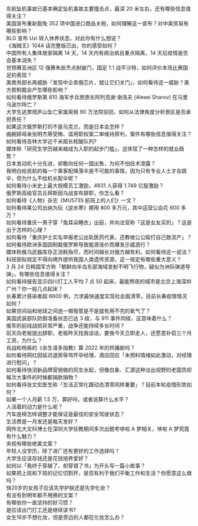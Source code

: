 东航坠机事故已基本确定坠机事故主要撞击点，最深 20 米左右，还有哪些信息值得关注？  
美国宣布重新豁免 352 项中国进口商品关税，如何理解这一宣布？对中美贸易有哪些影响？  
BLG 宣布 Uzi 转入休养状态，对此你有什么想说？  
《海贼王》1044 话完整版已出，你的感受如何？  
中国所有人集体居家隔离 14 天，14 天内有病治病且重点隔离，14 天后疫情是否会基本消失？  
世预赛亚洲区 12 强赛朱辰杰点射破门，国足 1:1 战平沙特，如何评价本场比赛国足的表现？  
美商务部长再威胁「发现中企卖俄芯片，就让它们关门」，如何看待这一威胁？美方若制裁会产生哪些影响？  
如何看待俄罗斯第 810 海军步兵旅旅长阿列克谢·谢洛夫 (Alexei Sharov) 在马里乌波尔阵亡？  
大学生逃票爬庐山坠亡家属索赔 90 万法院驳回，如何从法律角度分析景区是否承担责任？  
如果这次俄罗斯打的不是乌克兰，而是日本会怎样？  
曲婉婷母亲张明杰等受贿、滥用职权案二审维持原判，案件有哪些信息值得关注？  
如何看待吉林大学近千米超长核酸队列?  
媒体称「研究生学历越来越成为入职的起步门槛」，这体现了一种怎样的就业趋势？  
日本发动机十分先进，却敢向任何一国出售，为何不怕技术泄露？  
我明白给民航的每一个乘客配降落伞是不可能的事情，因为只有专业人士才会跳伞，但为什么不给机长配伞呢？  
如何看待小米史上最大规模员工激励，4931 人获得 1.749 亿股激励？  
俄罗斯高级官员丘拜斯因乌战宣布辞职，你怎么看？  
如何看待《人物》杂志《MU5735 航班上的人们》一文？  
如何看待某公司出纳为玩《逆水寒》挪用 800 多万元，其中运营公会花 600 多万？  
如何看待重庆一男子穿「兔耳朵睡衣」出庭，并向法官称「这是女友买的」？这是出于怎样的心理？  
如何看待「重庆护士实名举报老公出轨医药代表，还教唆公公殴打自己致流产」？  
如何看待欧洲多国因制裁俄罗斯导致能源涨价而爆发示威游行？  
媒体称俄乌武器库存正消耗殆尽，而时间越长对俄方越有利，如何看待这一说法？  
科技部拟规定不得向境外提供我国人类遗传资源，这一规定有哪些重大意义？  
3 月 24 日韩国军方称「朝鲜向半岛东部海域发射不明飞行物，疑似为洲际弹道导弹」，有哪些信息值得关注？  
如何看待报告显示四川打工人平均 7 点 50 起床，最能熬夜的城市是北京上海深圳广州？你一般几点起床？  
长春累计感染者超 6600 例，力求最快速度实现社会面清零，目前长春疫情情况如何？  
如果空间站和地球之间连一根吸管是不是就有用不完的氧气了？  
美国武装部队防御准备状态已达 3 级，与 911 事件同级，这意味着什么？  
俄军的前线战损异常严重，战争还能持续多长时间？  
前天向老板提出辞职，老板昨天找我谈话，要我今天立即走人，还愿意补偿三个月工资，为什么？  
肖战和杨紫的《余生请多指教》算 2022 年的热播剧吗？  
如何看待网红因延迟退房辱骂怀孕经理，酒店回应「未预料情绪如此激动，对经理进行慰问」？  
如何看待快消新品牌营销做的风生水起，但像白象、汇源这种淡出视野的老国货却每次大事件的时候都捐款捐物？  
如何看待张文宏医生称「生活正常化跟动态清零同样重要」？目前本轮疫情形势如何？  
如果一个人月薪 1.5 万，算好吗，或者说算什么水平？  
人活着的动力是什么呢？  
汽车座椅怎样调整才能保证是最佳的安全驾驶状态？  
生活费是一月发还是每天发好？  
网传北大文科博士在深圳大学任教期间多次出题考哆啦 A 梦相关，哆啦 A 梦究竟有什么魅力？  
央视有哪些绝美文案？  
年轻人没学历，除了进厂还有更好的工作选择吗？  
大学生应该存钱还是花钱培养爱好？  
如何以「我终于穿越了，却穿错了书」为开头写一篇小故事？  
如果把上班和下班的记忆切割开，是否有利于我们平衡工作和生活？你愿意这么做吗？  
快20岁的女孩子应该先学护肤还是先学化妆？  
有没有到明年都不用换的文案？  
有哪些你一直坚持的好习惯？  
是应该出门打工还是继续读书?  
女生16岁不想化妆，但是旁边的人都在化妆怎么办？  
